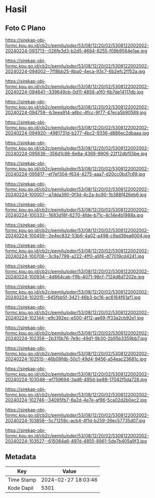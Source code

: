 # Hasil

## Foto C Plano

https://sirekap-obj-formc.kpu.go.id/cb2c/pemilu/pdpr/53/08/12/20/02/5308122002002-20240224-093713--026fe3d3-b2d5-4684-8255-f09b9564e1ae.jpg

https://sirekap-obj-formc.kpu.go.id/cb2c/pemilu/pdpr/53/08/12/20/02/5308122002002-20240224-094002--7f18bb25-8ba0-4eca-93c7-6b2efc2f152a.jpg

https://sirekap-obj-formc.kpu.go.id/cb2c/pemilu/pdpr/53/08/12/20/02/5308122002002-20240224-094641--339649cb-0d11-4858-a1f0-6b7de14117db.jpg

https://sirekap-obj-formc.kpu.go.id/cb2c/pemilu/pdpr/53/08/12/20/02/5308122002002-20240224-094759--b3eea914-a6bc-4fcc-9f77-47eca5b90589.jpg

https://sirekap-obj-formc.kpu.go.id/cb2c/pemilu/pdpr/53/08/12/20/02/5308122002002-20240224-094920--4981731d-b277-4bc2-9336-d886ec2dbaaa.jpg

https://sirekap-obj-formc.kpu.go.id/cb2c/pemilu/pdpr/53/08/12/20/02/5308122002002-20240224-095636--356d1c86-6e8a-4369-9906-22f12dbf55be.jpg

https://sirekap-obj-formc.kpu.go.id/cb2c/pemilu/pdpr/53/08/12/20/02/5308122002002-20240224-095817--ef7ef304-f634-4275-aaa7-d20cc0bd7c69.jpg

https://sirekap-obj-formc.kpu.go.id/cb2c/pemilu/pdpr/53/08/12/20/02/5308122002002-20240224-100007--a7dda390-0f3d-4c2a-bc80-1b388f426eb6.jpg

https://sirekap-obj-formc.kpu.go.id/cb2c/pemilu/pdpr/53/08/12/20/02/5308122002002-20240224-100333--1683d18f-6270-4fde-b71c-4c14e4b1988a.jpg

https://sirekap-obj-formc.kpu.go.id/cb2c/pemilu/pdpr/53/08/12/20/02/5308122002002-20240224-100459--2e4ec832-53b6-4a02-a498-c9ad36ea6004.jpg

https://sirekap-obj-formc.kpu.go.id/cb2c/pemilu/pdpr/53/08/12/20/02/5308122002002-20240224-100706--3c9a7799-a222-4ff0-a5f6-d77019cd4241.jpg

https://sirekap-obj-formc.kpu.go.id/cb2c/pemilu/pdpr/53/08/12/20/02/5308122002002-20240224-100934--4d664cab-f1fb-4071-98cf-7124d8d7202e.jpg

https://sirekap-obj-formc.kpu.go.id/cb2c/pemilu/pdpr/53/08/12/20/02/5308122002002-20240224-102015--645fbb5f-3421-46b3-bc16-ac6164f61af1.jpg

https://sirekap-obj-formc.kpu.go.id/cb2c/pemilu/pdpr/53/08/12/20/02/5308122002002-20240224-102144--e9c392ec-e500-4f12-ae69-ff33a2cb92e1.jpg

https://sirekap-obj-formc.kpu.go.id/cb2c/pemilu/pdpr/53/08/12/20/02/5308122002002-20240224-102356--2b315b76-7e9c-49d1-9b30-2b95b3359bb7.jpg

https://sirekap-obj-formc.kpu.go.id/cb2c/pemilu/pdpr/53/08/12/20/02/5308122002002-20240224-102515--46b09fdb-50c1-49d4-9456-a54eac23681c.jpg

https://sirekap-obj-formc.kpu.go.id/cb2c/pemilu/pdpr/53/08/12/20/02/5308122002002-20240224-103048--ef759694-3ad6-495d-be89-17042f5da728.jpg

https://sirekap-obj-formc.kpu.go.id/cb2c/pemilu/pdpr/53/08/12/20/02/5308122002002-20240224-102746--34095fb7-6a2d-4e7e-af96-5ca02d2b0ec2.jpg

https://sirekap-obj-formc.kpu.go.id/cb2c/pemilu/pdpr/53/08/12/20/02/5308122002002-20240224-103858--5c71259c-acb4-4f1d-b259-26ec57735d07.jpg

https://sirekap-obj-formc.kpu.go.id/cb2c/pemilu/pdpr/53/08/12/20/02/5308122002002-20240224-103527--615084a6-497d-4855-8961-5de7b405a9f3.jpg


## Metadata

| Key        | Value               |
| ---------- | ------------------- |
| Time Stamp | 2024-02-27 18:03:46 |
| Kode Dapil | 5301                |




